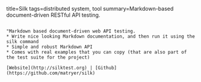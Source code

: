 title=Silk
tags=distributed system, tool
summary=Markdown-based document-driven RESTful API testing.
~~~~~~

"Markdown based document-driven web API testing.
* Write nice looking Markdown documentation, and then run it using the silk command
* Simple and robust Markdown API
* Comes with real examples that you can copy (that are also part of the test suite for the project)

[Website](http://silktest.org) | [Github](https://github.com/matryer/silk)

